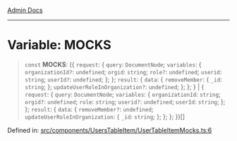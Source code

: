 [Admin Docs](/)

---

# Variable: MOCKS

> `const` **MOCKS**: (\{ `request`: \{ `query`: `DocumentNode`; `variables`: \{ `organizationId?`: `undefined`; `orgid`: `string`; `role?`: `undefined`; `userid`: `string`; `userId?`: `undefined`; \}; \}; `result`: \{ `data`: \{ `removeMember`: \{ `_id`: `string`; \}; `updateUserRoleInOrganization?`: `undefined`; \}; \}; \} \| \{ `request`: \{ `query`: `DocumentNode`; `variables`: \{ `organizationId`: `string`; `orgid?`: `undefined`; `role`: `string`; `userid?`: `undefined`; `userId`: `string`; \}; \}; `result`: \{ `data`: \{ `removeMember?`: `undefined`; `updateUserRoleInOrganization`: \{ `_id`: `string`; \}; \}; \}; \})[]

Defined in: [src/components/UsersTableItem/UserTableItemMocks.ts:6](https://github.com/PalisadoesFoundation/talawa-admin/blob/main/src/components/UsersTableItem/UserTableItemMocks.ts#L6)
